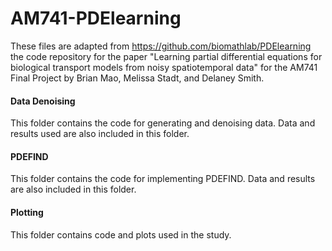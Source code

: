 # AM741-PDElearning
These files are adapted from https://github.com/biomathlab/PDElearning the code repository for the paper "Learning partial differential equations for biological transport models from noisy spatiotemporal data" for the AM741 Final Project by Brian Mao, Melissa Stadt, and Delaney Smith.


#### Data Denoising
This folder contains the code for generating and denoising data. Data and results used are also included in this folder.

#### PDEFIND
This folder contains the code for implementing PDEFIND. Data and results are also included in this folder.


#### Plotting
This folder contains code and plots used in the study.
